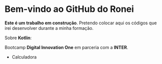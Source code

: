 # Bem-vindo ao GitHub do Ronei

**Este é um trabalho em construção**.
Pretendo colocar aqui os códigos que irei desenvolver durante a minha formação.

Sobre **Kotlin**:

Bootcamp **Digital Innovation One** em parceria com a **INTER**. 

- Calculadora
